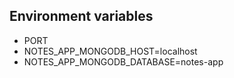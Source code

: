 ## Environment variables
* PORT
* NOTES_APP_MONGODB_HOST=localhost
* NOTES_APP_MONGODB_DATABASE=notes-app